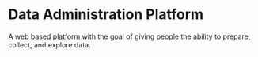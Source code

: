 # Data Administration Platform
A web based platform with the goal of giving people the ability to prepare, collect, and explore data.
